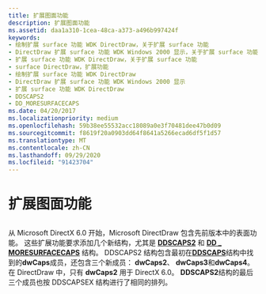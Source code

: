 ```yaml
---
title: 扩展图面功能
description: 扩展图面功能
ms.assetid: daa1a310-1cea-48ca-a373-a496b997424f
keywords:
- 绘制扩展 surface 功能 WDK DirectDraw，关于扩展 surface 功能
- DirectDraw 扩展 surface 功能 WDK Windows 2000 显示，关于扩展 surface 功能
- 扩展 surface 功能 WDK DirectDraw，关于扩展 surface 功能
- surface DirectDraw，扩展功能
- 绘制扩展 surface 功能 WDK DirectDraw
- DirectDraw 扩展 surface 功能 WDK Windows 2000 显示
- 扩展 surface 功能 WDK DirectDraw
- DDSCAPS2
- DD_MORESURFACECAPS
ms.date: 04/20/2017
ms.localizationpriority: medium
ms.openlocfilehash: 59b38ee55532acc18089a0e3f70481dee47b0d09
ms.sourcegitcommit: f8619f20a0903dd64f8641a5266ecad6df5f1d57
ms.translationtype: MT
ms.contentlocale: zh-CN
ms.lasthandoff: 09/29/2020
ms.locfileid: "91423704"
---
```

# <a name="extended-surface-capabilities"></a>扩展图面功能


## <span id="ddk_extended_surface_capabilities_gg"></span><span id="DDK_EXTENDED_SURFACE_CAPABILITIES_GG"></span>


从 Microsoft DirectX 6.0 开始，Microsoft DirectDraw 包含先前版本中的表面功能。 这些扩展功能要求添加几个新结构，尤其是 [**DDSCAPS2**](/previous-versions/windows/hardware/drivers/ff550292(v=vs.85)) 和 [**DD \_ MORESURFACECAPS**](/windows/win32/api/ddrawint/ns-ddrawint-dd_moresurfacecaps) 结构。 DDSCAPS2 结构包含最初在[**DDSCAPS**](/previous-versions/windows/hardware/drivers/ff550286(v=vs.85))结构中找到的**dwCaps**成员，还包含三个新成员： **dwCaps2**、 **dwCaps3**和**dwCaps4**。 在 DirectDraw 中，只有 **dwCaps2** 用于 DirectX 6.0。 **DDSCAPS2**结构的最后三个成员也按 DDSCAPSEX 结构进行了相同的排列。

 

